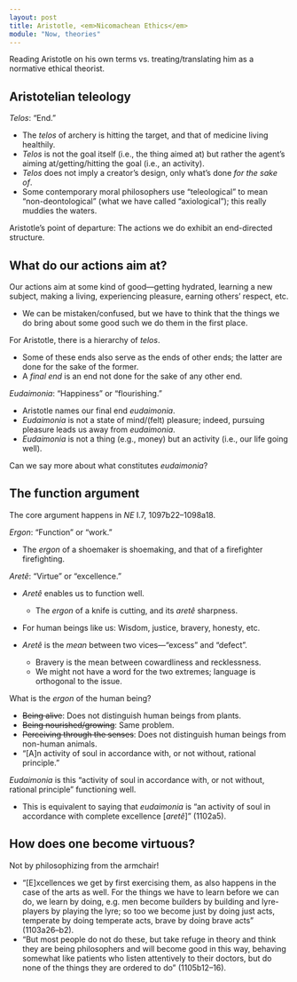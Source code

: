 ```yaml
---
layout: post
title: Aristotle, <em>Nicomachean Ethics</em>
module: "Now, theories"
---
```


Reading Aristotle on his own terms vs. treating/translating him as a normative ethical theorist.

## Aristotelian teleology

*Telos*: “End.”

- The *telos* of archery is hitting the target, and that of medicine living healthily.
- *Telos* is not the goal itself (i.e., the thing aimed at) but rather the agent’s aiming at/getting/hitting the goal (i.e., an activity).
- *Telos* does not imply a creator’s design, only what’s done *for the sake of*.
- Some contemporary moral philosophers use “teleological” to mean “non-deontological” (what we have called “axiological”); this really muddies the waters.

Aristotle’s point of departure: The actions we do exhibit an end-directed structure.

## What do our actions aim at?

Our actions aim at some kind of good—getting hydrated, learning a new subject, making a living, experiencing pleasure, earning others’ respect, etc.

- We can be mistaken/confused, but we have to think that the things we do bring about some good such we do them in the first place.

For Aristotle, there is a hierarchy of *telos*.

- Some of these ends also serve as the ends of other ends; the latter are done for the sake of the former.
- A *final end* is an end not done for the sake of any other end.

*Eudaimonia*: “Happiness” or “flourishing.”

- Aristotle names our final end *eudaimonia*.
- *Eudaimonia* is not a state of mind/(felt) pleasure; indeed, pursuing pleasure leads us away from *eudaimonia*.
- *Eudaimonia* is not a thing (e.g., money) but an activity (i.e., our life going well).

Can we say more about what constitutes *eudaimonia*?

## The function argument

The core argument happens in *NE* I.7, 1097b22–1098a18.

*Ergon*: “Function” or “work.”

- The *ergon* of a shoemaker is shoemaking, and that of a firefighter firefighting.

*Aretê*: “Virtue” or “excellence.”

- *Aretê* enables us to function well.
  - The *ergon* of a knife is cutting, and its *aretê* sharpness.

- For human beings like us: Wisdom, justice, bravery, honesty, etc.
- *Aretê* is the *mean* between two vices—“excess” and “defect”.
  - Bravery is the mean between cowardliness and recklessness.
  - We might not have a word for the two extremes; language is orthogonal to the issue.


What is the *ergon* of the human being?

- <del>Being alive</del>: Does not distinguish human beings from plants.
- <del>Being nourished/growing</del>: Same problem.
- <del>Perceiving through the senses</del>: Does not distinguish human beings from non-human animals.
- “[A]n activity of soul in accordance with, or not without, rational principle.”

*Eudaimonia* is this “activity of soul in accordance with, or not without, rational principle” functioning well.

- This is equivalent to saying that *eudaimonia* is “an activity of soul in accordance with complete excellence [*aretê*]” (1102a5).

## How does one become virtuous?

Not by philosophizing from the armchair!

- “[E]xcellences we get by first exercising them, as also happens in the case of the arts as well. For the things we have to learn before we can do, we learn by doing, e.g. men become builders by building and lyre-players by playing the lyre; so too we become just by doing just acts, temperate by doing temperate acts, brave by doing brave acts” (1103a26–b2).
- “But most people do not do these, but take refuge in theory and think they are being philosophers and will become good in this way, behaving somewhat like patients who listen attentively to their doctors, but do none of the things they are ordered to do” (1105b12–16).

